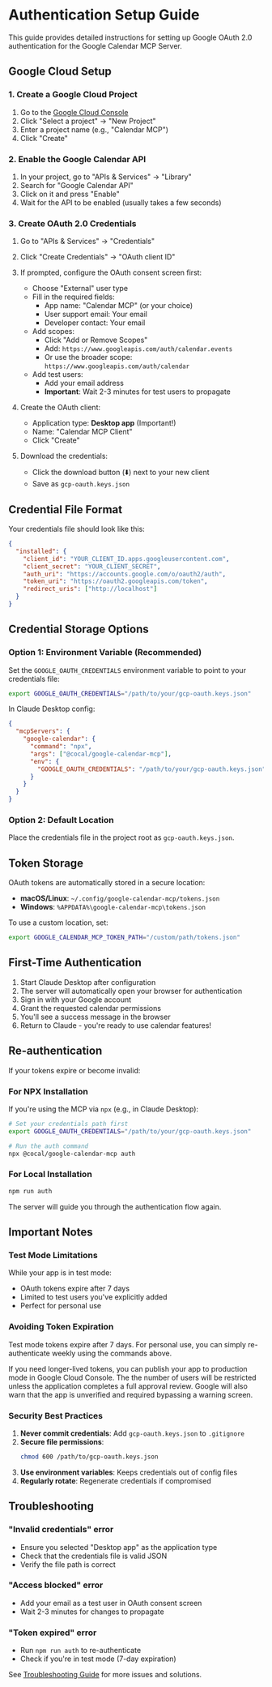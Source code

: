 # Authentication Setup Guide

This guide provides detailed instructions for setting up Google OAuth 2.0 authentication for the Google Calendar MCP Server.

## Google Cloud Setup

### 1. Create a Google Cloud Project

1. Go to the [Google Cloud Console](https://console.cloud.google.com)
2. Click "Select a project" → "New Project"
3. Enter a project name (e.g., "Calendar MCP")
4. Click "Create"

### 2. Enable the Google Calendar API

1. In your project, go to "APIs & Services" → "Library"
2. Search for "Google Calendar API"
3. Click on it and press "Enable"
4. Wait for the API to be enabled (usually takes a few seconds)

### 3. Create OAuth 2.0 Credentials

1. Go to "APIs & Services" → "Credentials"
2. Click "Create Credentials" → "OAuth client ID"
3. If prompted, configure the OAuth consent screen first:
   - Choose "External" user type
   - Fill in the required fields:
     - App name: "Calendar MCP" (or your choice)
     - User support email: Your email
     - Developer contact: Your email
   - Add scopes:
     - Click "Add or Remove Scopes"
     - Add: `https://www.googleapis.com/auth/calendar.events`
     - Or use the broader scope: `https://www.googleapis.com/auth/calendar`
   - Add test users:
     - Add your email address
     - **Important**: Wait 2-3 minutes for test users to propagate

4. Create the OAuth client:
   - Application type: **Desktop app** (Important!)
   - Name: "Calendar MCP Client"
   - Click "Create"

5. Download the credentials:
   - Click the download button (⬇️) next to your new client
   - Save as `gcp-oauth.keys.json`

## Credential File Format

Your credentials file should look like this:

```json
{
  "installed": {
    "client_id": "YOUR_CLIENT_ID.apps.googleusercontent.com",
    "client_secret": "YOUR_CLIENT_SECRET",
    "auth_uri": "https://accounts.google.com/o/oauth2/auth",
    "token_uri": "https://oauth2.googleapis.com/token",
    "redirect_uris": ["http://localhost"]
  }
}
```

## Credential Storage Options

### Option 1: Environment Variable (Recommended)

Set the `GOOGLE_OAUTH_CREDENTIALS` environment variable to point to your credentials file:

```bash
export GOOGLE_OAUTH_CREDENTIALS="/path/to/your/gcp-oauth.keys.json"
```

In Claude Desktop config:
```json
{
  "mcpServers": {
    "google-calendar": {
      "command": "npx",
      "args": ["@cocal/google-calendar-mcp"],
      "env": {
        "GOOGLE_OAUTH_CREDENTIALS": "/path/to/your/gcp-oauth.keys.json"
      }
    }
  }
}
```

### Option 2: Default Location

Place the credentials file in the project root as `gcp-oauth.keys.json`.

## Token Storage

OAuth tokens are automatically stored in a secure location:

- **macOS/Linux**: `~/.config/google-calendar-mcp/tokens.json`
- **Windows**: `%APPDATA%\google-calendar-mcp\tokens.json`

To use a custom location, set:
```bash
export GOOGLE_CALENDAR_MCP_TOKEN_PATH="/custom/path/tokens.json"
```

## First-Time Authentication

1. Start Claude Desktop after configuration
2. The server will automatically open your browser for authentication
3. Sign in with your Google account
4. Grant the requested calendar permissions
5. You'll see a success message in the browser
6. Return to Claude - you're ready to use calendar features!

## Re-authentication

If your tokens expire or become invalid:

### For NPX Installation
If you're using the MCP via `npx` (e.g., in Claude Desktop):

```bash
# Set your credentials path first
export GOOGLE_OAUTH_CREDENTIALS="/path/to/your/gcp-oauth.keys.json"

# Run the auth command
npx @cocal/google-calendar-mcp auth
```

### For Local Installation
```bash
npm run auth
```

The server will guide you through the authentication flow again.

## Important Notes

### Test Mode Limitations

While your app is in test mode:
- OAuth tokens expire after 7 days
- Limited to test users you've explicitly added
- Perfect for personal use

### Avoiding Token Expiration

Test mode tokens expire after 7 days. For personal use, you can simply re-authenticate weekly using the commands above. 

If you need longer-lived tokens, you can publish your app to production mode in Google Cloud Console. The the number of users will be restricted unless the application completes a full approval review. Google will also warn that the app is unverified and required bypassing a warning screen. 


### Security Best Practices

1. **Never commit credentials**: Add `gcp-oauth.keys.json` to `.gitignore`
2. **Secure file permissions**: 
   ```bash
   chmod 600 /path/to/gcp-oauth.keys.json
   ```
3. **Use environment variables**: Keeps credentials out of config files
4. **Regularly rotate**: Regenerate credentials if compromised

## Troubleshooting

### "Invalid credentials" error
- Ensure you selected "Desktop app" as the application type
- Check that the credentials file is valid JSON
- Verify the file path is correct

### "Access blocked" error
- Add your email as a test user in OAuth consent screen
- Wait 2-3 minutes for changes to propagate

### "Token expired" error
- Run `npm run auth` to re-authenticate
- Check if you're in test mode (7-day expiration)

See [Troubleshooting Guide](troubleshooting.md) for more issues and solutions.